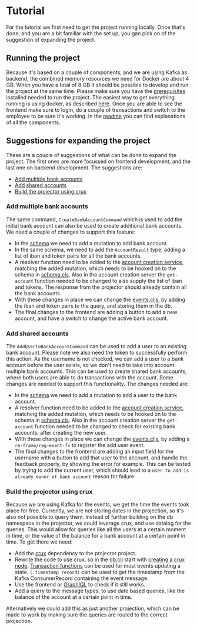 # Tutorial

For the tutorial we first need to get the project running locally.
Once that's done, and you are a bit familiar with the set up, you gan pick on of the suggestion of expanding the project.

## Running the project

Because it's based on a couple of components, and we are using Kafka as backend, the combined memory resources we need for Docker are about 4 GB.
When you have a total of 8 GB it should be possible to develop and run the project at the same time.
Please make sure you have the [prerequisites](README.md#prerequisites) installed needed to run the project.
The easiest way to get everything running is using docker, as described [here](README.md#using-docker).
Once you are able to see the frontend make sure to login, do a couple of transactions and switch to the employee to be sure it's working. In the [readme](README.md) you can find explanations of all the components.

## Suggestions for expanding the project

These are a couple of suggestions of what can be done to expand the project. The first ones are more focussed on frontend development, and the last one on backend development. The suggestions are:
* [Add multiple bank accounts](#multiple)
* [Add shared accounts](#shared)
* [Build the projector using crux](#crux)

### <a id="multiple">Add multiple bank accounts</a>

The same command, `CreateBankAccountCommand` which is used to add the initial bank account can also be used to create additional bank accounts. We need a couple of changes to support this feature:
* In the [schema](graphql-endpoint/resources/graphql-schema.edn) we need to add a mutation to add bank account.
* In the same schema, we need to add the `AccountResult` type, adding a list of iban and token pairs for all the bank accounts.
* A resolver function need to be added to the [account creation service](graphql-endpoint/src/nl/openweb/graphql_endpoint/account_creation_service.clj), matching the added mutation, which needs to be hooked on to the schema in [schema.cls](graphql-endpoint/src/nl/openweb/graphql_endpoint/schema.clj).
  Also in the account creation server the `get-account` function needed to be changed to also supply the list of iban and tokens. The response from the projector should already contain all the bank accounts.
* With these changes in place we can change the [events.cljs](frontend/src/cljs/nl/openweb/bank/events.cljs), by adding the iban and token pairs to the query, and storing them in the db.
* The final changes to the frontend are adding a button to add a new account, and have a switch to change the active bank account.

### <a id="shared">Add shared accounts</a>

The `AddUserToBankAccountCommand` can be used to add a user to an existing bank account. Please note we also need the token to successfully perform this action.
As the username is not checked, we can add a user to a bank account before the user exists, so we don't need to take into account multiple bank accounts.
This can be used to create shared bank accounts, where both users are able to do transactions with the account. Some changes are needed to support this functionality.
The changes needed are:
* In the [schema](graphql-endpoint/resources/graphql-schema.edn) we need to add a mutation to add a user to the bank account.
* A resolver function need to be added to the [account creation service](graphql-endpoint/src/nl/openweb/graphql_endpoint/account_creation_service.clj), matching the added mutation, which needs to be hooked on to the schema in [schema.cls](graphql-endpoint/src/nl/openweb/graphql_endpoint/schema.clj).
    Also in the account creation server the `get-account` function needed to be changed to check for existing bank accounts, after creating the new user.
* With these changes in place we can change the [events.cljs](frontend/src/cljs/nl/openweb/bank/events.cljs), by adding a `re-frame/reg-event-fx` to register the add user event.
* The final changes to the frontend are adding an input field for the username with a button to add that user to the account, and handle the feedback properly, by showing the error for example. This can be tested by trying to add the current user, which should lead to a `user to add is already owner of bank account` reason for failure.

### <a id="crux">Build the projector using crux</a>

Because we are using Kafka for the events, we get the time the events took place for free. Currently, we are not storing dates in the projection, so it's also not possible to query them. Instead of further building on the db namespace in the projector, we could leverage crux, and use datalog for the queries.
This would allow for queries like all the users at a certain moment in time, or the value of the balance for a bank account at a certain point in time. To get there we need:
* Add the [crux](https://github.com/juxt/crux#quick-links) dependency to the projector project.
* Rewrite the code to use crux, so in the [db.clj](projector/src/nl/openweb/projector/db.clj) start with [creating a crux node](https://opencrux.com/reference/21.01-1.14.0/installation.html#embedded). [Transaction functions](https://juxt.pro/blog/crux-dev-diary-june-2020#_transaction_functions) can be used for most events updating a state. `(.timestamp record)` can be used to get the timestamp from the Kafka ConsumerRecord containing the event message.
* Use the frontend or [Graph*i*QL](http://localhost:8888/ide) to check if it still works.
* Add a query to the message types, to use date based queries, like the balance of the account at a certain point in time.

Alternatively we could add this as just another projection, which can be made to work by making sure the queries are routed to the correct projection.

